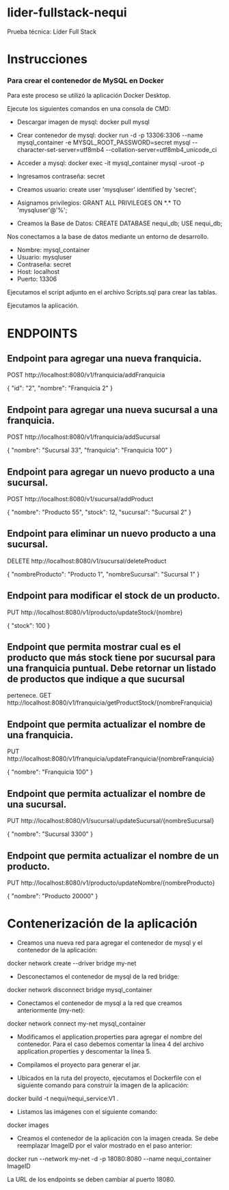# lider-fullstack-nequi
Prueba técnica: Líder Full Stack

# Instrucciones
### Para crear el contenedor de MySQL en Docker
Para este proceso se utilizó la aplicación Docker Desktop.

Ejecute los siguientes comandos en una consola de CMD:

* Descargar imagen de mysql:
docker pull mysql

* Crear contenedor de mysql:
docker run -d -p 13306:3306 --name mysql_container -e MYSQL_ROOT_PASSWORD=secret mysql --character-set-server=utf8mb4 --collation-server=utf8mb4_unicode_ci

* Acceder a mysql:
docker exec -it mysql_container mysql -uroot -p
* Ingresamos contraseña: secret

* Creamos usuario:
create user 'mysqluser' identified by 'secret';

* Asignamos privilegios:
GRANT ALL PRIVILEGES ON \*.* TO 'mysqluser'@'%';

* Creamos la Base de Datos:
CREATE DATABASE nequi_db;
USE nequi_db;

Nos conectamos a la base de datos mediante un entorno de desarrollo.
* Nombre: mysql_container
* Usuario: mysqluser
* Contraseña: secret
* Host: localhost
* Puerto: 13306

Ejecutamos el script adjunto en el archivo Scripts.sql para crear las tablas.

Ejecutamos la aplicación.

# ENDPOINTS
## Endpoint para agregar una nueva franquicia.
POST		http://localhost:8080/v1/franquicia/addFranquicia

{
"id": "2",
"nombre": "Franquicia 2"
}

## Endpoint para agregar una nueva sucursal a una franquicia.
POST 		http://localhost:8080/v1/franquicia/addSucursal

{
"nombre": "Sucursal 33",
"franquicia": "Franquicia 100"
}

## Endpoint para agregar un nuevo producto a una sucursal.
POST		http://localhost:8080/v1/sucursal/addProduct

{
"nombre": "Producto 55",
"stock": 12,
"sucursal": "Sucursal 2"
}

## Endpoint para eliminar un nuevo producto a una sucursal.
DELETE		http://localhost:8080/v1/sucursal/deleteProduct

{
"nombreProducto": "Producto 1",
"nombreSucursal": "Sucursal 1"
}

## Endpoint para modificar el stock de un producto.
PUT		http://localhost:8080/v1/producto/updateStock/{nombre}

{
"stock": 100
}

## Endpoint que permita mostrar cual es el producto que más stock tiene por sucursal para una franquicia puntual. Debe retornar un listado de productos que indique a que sucursal
pertenece.
GET		http://localhost:8080/v1/franquicia/getProductStock/{nombreFranquicia}

## Endpoint que permita actualizar el nombre de una franquicia.
PUT		http://localhost:8080/v1/franquicia/updateFranquicia/{nombreFranquicia}

{
"nombre": "Franquicia 100"
}

## Endpoint que permita actualizar el nombre de una sucursal.
PUT		http://localhost:8080/v1/sucursal/updateSucursal/{nombreSucursal}

{
"nombre": "Sucursal 3300"
}

## Endpoint que permita actualizar el nombre de un producto.
PUT		http://localhost:8080/v1/producto/updateNombre/{nombreProducto}

{
"nombre": "Producto 20000"
}

# Contenerización de la aplicación
* Creamos una nueva red para agregar el contenedor de mysql y el contenedor de la aplicación: 

docker network create --driver bridge my-net

* Desconectamos el contenedor de mysql de la red bridge: 

docker network disconnect bridge mysql_container

* Conectamos el contenedor de mysql a la red que creamos anteriormente (my-net):

docker network connect my-net mysql_container

* Modificamos el application.properties para agregar el nombre del contenedor. Para el caso debemos comentar la línea 4 del archivo application.properties y descomentar la línea 5.

* Compilamos el proyecto para generar el jar.

* Ubicados en la ruta del proyecto, ejecutamos el Dockerfile con el siguiente comando para construir la imagen de la aplicación:

docker build -t nequi/nequi_service:V1 .

* Listamos las imágenes con el siguiente comando:

docker images

* Creamos el contenedor de la aplicación con la imagen creada. Se debe reemplazar ImageID por el valor mostrado en el paso anterior:

docker run --network my-net -d -p 18080:8080 --name nequi_container ImageID

La URL de los endpoints se deben cambiar al puerto 18080.
